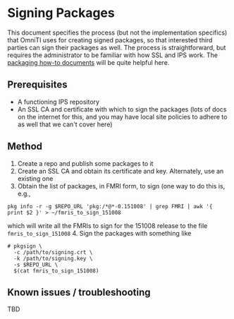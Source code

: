 Signing Packages
================

This document specifies the process (but not the implementation
specifics) that OmniTI uses for creating signed packages, so that
interested third parties can sign their packages as well. The process is
straightforward, but requires the administrator to be familiar with how
SSL and IPS work. The [packaging how-to documents](Packaging.md#How-tos) will be quite helpful here.

Prerequisites
-------------

* A functioning IPS repository
* An SSL CA and certificate with which to sign the packages (lots of docs on the internet for this, and you may have local site policies to adhere to as well that we can't cover here)

Method
------

1. Create a repo and publish some packages to it
2. Create an SSL CA and obtain its certificate and key. Alternately, use an existing one
3. Obtain the list of packages, in FMRI form, to sign (one way to do this is, e.g.,
  ```
  pkg info -r -g $REPO_URL 'pkg:/*@*-0.151008' | grep FMRI | awk '{ print $2 }' > ~/fmris_to_sign_151008
  ```
  which will write all the FMRIs to sign for the 151008 release to the file `fmris_to_sign_151008`
4. Sign the packages with something like

```
# pkgsign \
  -c /path/to/signing.crt \
  -k /path/to/signing.key \
  -s $REPO_URL \
  $(cat fmris_to_sign_151008)
```

Known issues / troubleshooting
------------------------------

TBD
